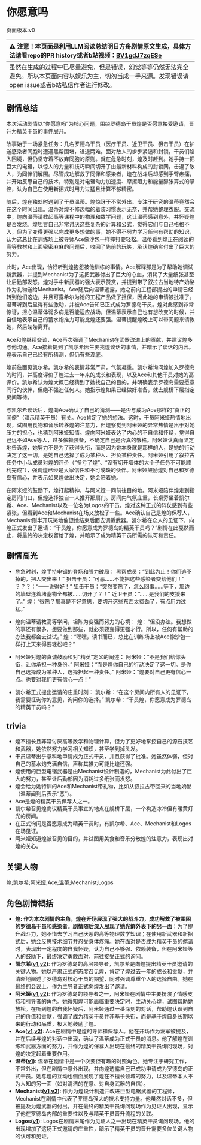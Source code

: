 # 你愿意吗
页面版本:v0
 

| :warning: 注意！本页面是利用LLM阅读总结明日方舟剧情原文生成，具体方法请看repo的PR history或者b站视频：[BV1gdJ7zqESe](https://www.bilibili.com/video/BV1gdJ7zqESe/)         |
|:----------------------------|
| 虽然在生成的过程中已尽量避免，但是错误，幻觉等等仍然无法完全避免。所以本页面内容以娱乐为主，切勿当成一手来源。发现错误请open issue或者b站私信作者进行修改。|



## 剧情总结
本次活动剧情以“你愿意吗”为核心问题，围绕罗德岛干员煌是否愿意接受邀请，晋升为精英干员的事件展开。

故事始于一场紧急任务：几名罗德岛干员（医疗干员、近卫干员、狙击干员）在护送感染者同胞时遭遇黑帮围堵，进退两难。面对敌人的步步紧逼和封锁，干员们陷入困境，但仍坚守着不放弃同胞的原则。就在危急时刻，煌及时赶到。她手持一把巨大的电锯，以惊人的力量和技巧瞬间切开了由最新材料构成的封锁网，击退了敌人，为同伴们解围。尽管成功解救了同伴和感染者，煌在战斗后却感到手臂疼痛，并开始反思自己的技术，特别是对电锯动力加速度、摩擦阻力和能量膨胀算式的掌控，认为自己在使用新招式时用力过猛且计算不够精密。

随后，煌在独处时遇到了干员温蒂。煌惊讶于不常外出、专注于研究的温蒂竟然会在这个时间出现。温蒂对煌不修边幅的着装习惯表示无奈，并帮她整理衣服。交流中，煌向温蒂请教起高等课程中的物理和数学问题，这让温蒂感到意外，并怀疑煌是否发烧。煌坦言自己非常讨厌这些复杂的计算和公式，觉得它们与自己格格不入，但为了变得更强以完成更多想做的事，她不得不努力学习任何有帮助的知识，认为这总比在训练场上被导师Ace像沙包一样摔打要轻松。温蒂看到煌正在阅读的高等教材和上面密密麻麻的问题后，收回了先前的玩笑，承认煌确实付出了巨大的努力。

此时，Ace出现，恰好听到煌抱怨被他训练的事情。Ace解释那是为了帮助她调试新武器，并提到Mechanist为了这把武器付出了巨大的心血，消耗了大量纸张甚至让后勤部发怒。煌对手中新武器的强大表示赞赏，并提到带了叙拉古当地特产奶酪作为礼物送给Mechanist。Ace随后向温蒂透露，她之前向工程部提出的申请已经转到他们这边，并且可露希尔为她的工程产品做了担保，因此她的申请被批准了。温蒂听到后显得有些激动，并被Ace告知已正式成为罗德岛干员。煌对此感到非常惊讶，担心温蒂体弱多病是否能适应战场，但温蒂表示自己也有想改变的时候，并自信地表示自己的蓄水炮推力可能比煌还要强。温蒂提醒煌晚上可以带问题来请教她，然后匆匆离开。

Ace和煌继续交谈，Ace再次强调了Mechanist在武器改进上的贡献，并建议煌多与他沟通。Ace接着提到了凯尔希医生要找煌谈话的事情，并暗示了谈话的内容。煌表示自己已经有所猜测，但仍有些没底。

煌前往面见凯尔希。凯尔希的表情非常严肃，气氛凝重。凯尔希询问煌加入罗德岛的时间，并高度评价了煌过去一年来的成长和表现，以及Ace和其他干员对她的高评价。凯尔希认为煌大概已经猜到了她找自己的目的，并明确表示罗德岛需要愿意同行的伙伴，但绝不强迫任何人。她指示煌如果已经做好准备，就去舰桥下层指定房间等待。

与凯尔希谈话后，煌向Ace确认了自己的猜测——是否与成为Ace那样的“真正的同僚”（暗示精英干员）有关。Ace肯定了她的想法。这时，干员阿米娅热情地出现，试图用食物和音乐转移煌的注意力，但煌察觉到阿米娅的异常热情是出于对她压力的担心，也猜到阿米娅知情。煌向阿米娅表达了内心的不自信和怀疑，觉得自己远不如Ace等人，过多依赖装备，不确定自己是否真的够格。阿米娅认真而坚定地告诉煌，她努力不是为了获得头衔，而是因为她本身就是那样的人，是她的行动决定了这一切，是她自己选择了成为某种人、担负某种责任。阿米娅引用了叙拉古任务中小队成员对煌的评价（“多亏了煌”、“没有切开墙体的大个子任务不可能顺利完成”），强调煌已经是大家信任和不可或缺的伙伴。阿米娅鼓励煌对自己和罗德岛有信心，并表示如果煌做出决定，她会陪着她。

在阿米娅的鼓励下，煌打起精神，与阿米娅一同前往目的地。阿米娅陪伴煌走到指定房间门口，但煌选择独自一人推开那扇门。房间内气氛庄重，长桌旁坐着凯尔希、Ace、Mechanist以及一位名为Logos的干员。煌对这种正式的阵仗感到有些紧张，但看到Ace和Mechanist在场又放松了一些。Ace确认自己是煌的保荐人，Mechanist则半开玩笑地催促她结束后面去调适武器。凯尔希在众人的见证下，向煌正式发出了邀请：“干员煌，你愿意成为罗德岛的精英干员吗？”剧情在此戛然而止，将最终的决定权留给了煌，并暗示了成为精英干员所需的认可和责任。
## 剧情高光
*   危急时刻，煌手持电锯的登场和强力破局：
    黑帮成员：“到此为止！你们逃不掉的，把人交出来！”
    狙击干员：“可恶......不能把这些感染者交给他们！”
    ？？？：“——说得好！”
    狙击干员：“突然变热了，怎么回事......等下，那边的墙壁连着堵塞物全都被......切开了？！”
    近卫干员：“......是我们的支援来了。”
    煌：“很热？那真是不好意思，要切开这些东西太费劲了，有点用力过猛。”

*   煌向温蒂请教高等学问，坦陈为变强而努力的心境：
    煌：“但没办法。我想做的事还有很多，想要做到那些，就必须要变得更强才行。所以，任何有帮助的办法我都会去试试。”
    煌：“嘿嘿，读书而已，总比在训练场上被Ace像沙包一样打上天来得要轻松吧？”

*   阿米娅对煌的真诚鼓励和对“精英”定义的阐述：
    阿米娅：“不是我们给你头衔，让你承担一种身份。”
    阿米娅：“而是煌你自己的行动决定了这一切。是你自己选择成为某种人，选择担起一种责任。”
    阿米娅：“煌要对自己更有信心一点。也要对我们更有信心一点！”

*   凯尔希正式提出邀请的庄重时刻：
    凯尔希：“在这个房间内所有人的见证下，我需要征询你的意见，询问你的选择。”
    凯尔希：“干员煌，你愿意成为罗德岛的精英干员吗？”
## trivia
*   煌不擅长且非常讨厌高等数学和物理计算，但为了更好地掌控自己的源石技艺和武器，她依然努力学习相关知识，甚至学到掉头发。
*   干员温蒂出乎意料地申请成为正式干员，并且获得了批准。她虽然体弱，但对自己的蓄水炮充满自信，声称其推力可能比煌还强。
*   煌使用的巨型电锯武器是由Mechanist设计制造的，Mechanist为此付出了巨大的努力，甚至让后勤部因为消耗过多纸张而发怒。
*   煌会给为她特训的Ace和Mechanist带礼物，比如从叙拉古带回来的当地奶酪（温蒂闻到后表示“恶”）。
*   Ace是煌的精英干员保荐人之一。
*   凯尔希召见煌商议精英干员事宜的地点在舰桥下层，一个构造冰冷但有暖黄灯光的房间。
*   在正式询问是否愿意成为精英干员时，有凯尔希、Ace、Mechanist和Logos在场见证。
*   阿米娅知道煌被召见的目的，并试图用美食和音乐分散煌的注意力，表现出对煌的关心。
## 关键人物
煌;凯尔希;阿米娅;Ace;温蒂;Mechanist;Logos
## 角色剧情概括
-   **煌: 作为本次剧情的主角，煌在开场展现了强大的战斗力，成功解救了被围困的罗德岛干员和感染者。剧情随后深入展现了她光鲜外表下的另一面**：为了提升战斗力，她不惜去学习自己厌恶的高等物理数学知识；在使用新武器和新招式后，她会反思技术细节并忍受身体疼痛。她在面对是否成为精英干员的邀请时，表现出一定程度的自我怀疑，认为自己不够强、依赖装备，但在阿米娅等人的鼓励下，最终决定勇敢面对，前往接受正式的询问。
-   **凯尔希([v1](../chars/char_003_kalts.md),[v2](../char_v3/char_003_kalts.md))**: 作为罗德岛的高层领导者，凯尔希是向煌提出精英干员邀请的关键人物。她以严肃正式的态度召见煌，肯定了煌过去一年的成长和贡献，并清晰地阐述了罗德岛对核心干员的期望，同时强调尊重个人的选择自由。她在最终的会议上，作为主导者正式向煌发出了邀请。
-   **阿米娅([v1](../chars/char_002_amiya.md),[v2](../char_v3/char_002_amiya.md))**: 作为罗德岛的领导者之一，阿米娅在剧情中主要扮演了情感支持和引导者的角色。她得知煌可能面临重要决定时，主动关心煌，试图帮助她放松。在听到煌的自我怀疑后，阿米娅通过一番深刻的对话，帮助煌认识到自己的价值和贡献，强调了成为精英干员并非基于头衔，而是基于煌自身长期以来的行动和品质，极大地鼓励了煌。
-   **Ace([v1](../chars/extended_char_Ace.md),[v2](../char_v3/extended_char_Ace.md))**: Ace在剧情中是煌的导师和保荐人。他在开场作为友军被提及，并在后续与煌的对话中出现，确认了温蒂成为正式干员的消息。他了解煌在训练和武器方面的努力，并作为煌的保荐人出现在最终的精英干员询问现场，对煌的决定起着重要作用。
-   **温蒂([v1](../chars/char_400_weedy.md))**: 温蒂在剧情中是一个次要但有趣的对照角色。她专注于研究工作，不常外出，但在剧情中意外出现，并向煌透露自己已成功申请成为罗德岛的正式干员。她与煌的互动也侧面展现了煌在不擅长领域的努力，以及温蒂本人不为人知的另一面（如对清洁的在意、对自身武器的自信）。
-   **Mechanist([v1](../chars/char_610_acfend.md),[v2](../char_v3/char_610_acfend.md))**: 作为为煌设计制造并改进巨型电锯武器的工程师，Mechanist在剧情中代表了罗德岛强大的技术支持力量。他虽然对话不多，但被提及为煌武器的付出，并在最终的精英干员询问现场作为见证人出现，显示了他在罗德岛内部的重要性以及与精英干员晋升流程的关联。
-   **Logos([v1](../chars/extended_char_Logos.md))**: Logos在剧情末尾作为见证人之一出现在精英干员询问现场。他的出现增加了这场正式邀请的庄重性，暗示了精英干员的晋升需要多位关键人物的认可和见证。